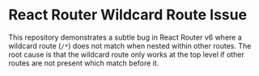 # React Router Wildcard Route Issue

This repository demonstrates a subtle bug in React Router v6 where a wildcard route (`/*`) does not match when nested within other routes. The root cause is that the wildcard route only works at the top level if other routes are not present which match before it. 